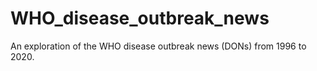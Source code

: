 # WHO_disease_outbreak_news
 An exploration of the WHO disease outbreak news (DONs) from 1996 to 2020.
